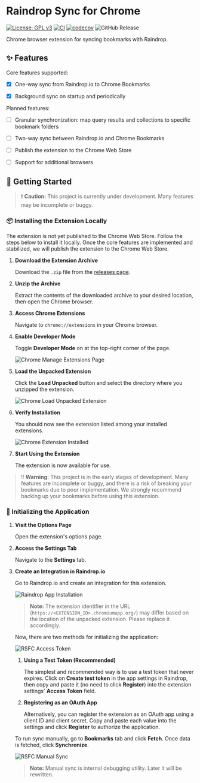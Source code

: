 # Raindrop Sync for Chrome

[![License: GPL v3](https://img.shields.io/badge/License-GPLv3-blue.svg)](https://www.gnu.org/licenses/gpl-3.0)
[![CI](https://github.com/lasuillard/raindrop-sync-chrome/actions/workflows/ci.yaml/badge.svg)](https://github.com/lasuillard/raindrop-sync-chrome/actions/workflows/ci.yaml)
[![codecov](https://codecov.io/gh/lasuillard/raindrop-sync-chrome/graph/badge.svg?token=52rvoFBAEb)](https://codecov.io/gh/lasuillard/raindrop-sync-chrome)
![GitHub Release](https://img.shields.io/github/v/release/lasuillard/raindrop-sync-chrome)

Chrome browser extension for syncing bookmarks with Raindrop.

## ✨ Features

Core features supported:

- [x] One-way sync from Raindrop.io to Chrome Bookmarks

- [x] Background sync on startup and periodically

Planned features:

- [ ] Granular synchronization: map query results and collections to specific bookmark folders

- [ ] Two-way sync between Raindrop.io and Chrome Bookmarks

- [ ] Publish the extension to the Chrome Web Store

- [ ] Support for additional browsers

## 🚀 Getting Started

> ❗ **Caution:** This project is currently under development. Many features may be incomplete or buggy.

### 📦 Installing the Extension Locally

The extension is not yet published to the Chrome Web Store. Follow the steps below to install it locally. Once the core features are implemented and stabilized, we will publish the extension to the Chrome Web Store.

1. **Download the Extension Archive**

    Download the `.zip` file from the [releases page](https://github.com/lasuillard/raindrop-sync-chrome/releases).

2. **Unzip the Archive**

    Extract the contents of the downloaded archive to your desired location, then open the Chrome browser.

3. **Access Chrome Extensions**

    Navigate to `chrome://extensions` in your Chrome browser.

4. **Enable Developer Mode**

    Toggle **Developer Mode** on at the top-right corner of the page.

    ![Chrome Manage Extensions Page](/docs/images/chrome-manage-extensions.png)

5. **Load the Unpacked Extension**

    Click the **Load Unpacked** button and select the directory where you unzipped the extension.

    ![Chrome Load Unpacked Extension](/docs/images/chrome-load-unpacked-extension.png)

6. **Verify Installation**

    You should now see the extension listed among your installed extensions.

    ![Chrome Extension Installed](/docs/images/chrome-extension-installed.png)

7. **Start Using the Extension**

    The extension is now available for use.

> ‼️ **Warning:** This project is in the early stages of development. Many features are incomplete or buggy, and there is a risk of breaking your bookmarks due to poor implementation. We strongly recommend backing up your bookmarks before using this extension.

### 👟 Initializing the Application

1. **Visit the Options Page**

    Open the extension's options page.

2. **Access the Settings Tab**

    Navigate to the **Settings** tab.

3. **Create an Integration in Raindrop.io**

    Go to Raindrop.io and create an integration for this extension.

    ![Raindrop App Installation](/docs/images/raindrop-app-installation.png)

    > **Note:** The extension identifier in the URL (`https://<EXTENSION_ID>.chromiumapp.org/`) may differ based on the location of the unpacked extension. Please replace it accordingly.

    Now, there are two methods for initializing the application:

    ![RSFC Access Token](/docs/images/rsfc-access-token.png)

    1. **Using a Test Token (Recommended)**

        The simplest and recommended way is to use a test token that never expires. Click on **Create test token** in the app settings in Raindrop, then copy and paste it (no need to click **Register**) into the extension settings' **Access Token** field.

    2. **Registering as an OAuth App**

        Alternatively, you can register the extension as an OAuth app using a client ID and client secret. Copy and paste each value into the settings and click **Register** to authorize the application.

    To run sync manually, go to **Bookmarks** tab and click **Fetch**. Once data is fetched, click **Synchronize**.

    ![RSFC Manual Sync](/docs/images/rsfc-manual-sync.png)

    > **Note:** Manual sync is internal debugging utility. Later it will be rewritten.
